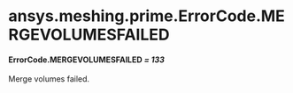 <a id="ansys-meshing-prime-errorcode-mergevolumesfailed"></a>

# ansys.meshing.prime.ErrorCode.MERGEVOLUMESFAILED

<a id="ansys.meshing.prime.ErrorCode.MERGEVOLUMESFAILED"></a>

#### ErrorCode.MERGEVOLUMESFAILED *= 133*

Merge volumes failed.

<!-- !! processed by numpydoc !! -->
